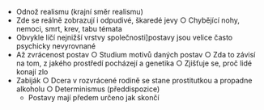 * Odnož realismu (krajní směr realismu)
* Zde se reálně zobrazují i odpudivé, škaredé jevy
○ Chybějící nohy, nemoci, smrt, krev, tabu témata
* Obvykle líčí nejnižší vrstvy společnosti]postavy jsou velice často psychicky nevyrovnané
* Až zvrácenost postav
○ Studium motivů daných postav
○ Zda to závisí na tom, z jakého prostředí pocházejí a genetika
○ Zjišťuje se, proč lidé konají zlo
* Zabiják
○ Dcera v rozvrácené rodině se stane prostitutkou a propadne alkoholu
○ Determinismus (předdispozice)
  * Postavy mají předem určeno jak skončí
